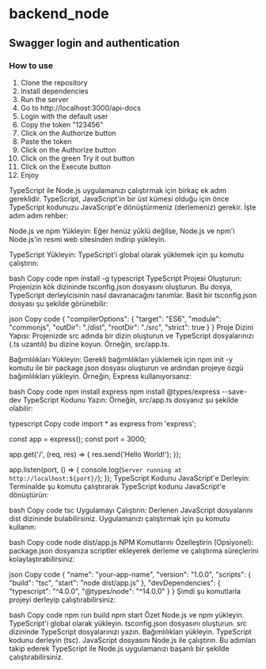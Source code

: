 # backend_node
## Swagger login and authentication
### How to use
1. Clone the repository
2. Install dependencies
3. Run the server
4. Go to http://localhost:3000/api-docs
5. Login with the default user
6. Copy the token "123456"
7. Click on the Authorize button
8. Paste the token
9. Click on the Authorize button
10. Click on the green Try it out button
11. Click on the Execute button
12. Enjoy




TypeScript ile Node.js uygulamanızı çalıştırmak için birkaç ek adım gereklidir. TypeScript, JavaScript'in bir üst kümesi olduğu için önce TypeScript kodunuzu JavaScript'e dönüştürmeniz (derlemeniz) gerekir. İşte adım adım rehber:

Node.js ve npm Yükleyin: Eğer henüz yüklü değilse, Node.js ve npm'i Node.js'in resmi web sitesinden indirip yükleyin.

TypeScript Yükleyin: TypeScript'i global olarak yüklemek için şu komutu çalıştırın:

bash
Copy code
npm install -g typescript
TypeScript Projesi Oluşturun: Projenizin kök dizininde tsconfig.json dosyasını oluşturun. Bu dosya, TypeScript derleyicisinin nasıl davranacağını tanımlar. Basit bir tsconfig.json dosyası şu şekilde görünebilir:

json
Copy code
{
  "compilerOptions": {
    "target": "ES6",
    "module": "commonjs",
    "outDir": "./dist",
    "rootDir": "./src",
    "strict": true
  }
}
Proje Dizini Yapısı: Projenizde src adında bir dizin oluşturun ve TypeScript dosyalarınızı (.ts uzantılı) bu dizine koyun. Örneğin, src/app.ts.

Bağımlılıkları Yükleyin: Gerekli bağımlılıkları yüklemek için npm init -y komutu ile bir package.json dosyası oluşturun ve ardından projeye özgü bağımlılıkları yükleyin. Örneğin, Express kullanıyorsanız:

bash
Copy code
npm install express
npm install @types/express --save-dev
TypeScript Kodunu Yazın: Örneğin, src/app.ts dosyanız şu şekilde olabilir:

typescript
Copy code
import * as express from 'express';

const app = express();
const port = 3000;

app.get('/', (req, res) => {
  res.send('Hello World!');
});

app.listen(port, () => {
  console.log(`Server running at http://localhost:${port}/`);
});
TypeScript Kodunu JavaScript'e Derleyin: Terminalde şu komutu çalıştırarak TypeScript kodunu JavaScript'e dönüştürün:

bash
Copy code
tsc
Uygulamayı Çalıştırın: Derlenen JavaScript dosyalarını dist dizininde bulabilirsiniz. Uygulamanızı çalıştırmak için şu komutu kullanın:

bash
Copy code
node dist/app.js
NPM Komutlarını Özelleştirin (Opsiyonel): package.json dosyanıza scriptler ekleyerek derleme ve çalıştırma süreçlerini kolaylaştırabilirsiniz:

json
Copy code
{
  "name": "your-app-name",
  "version": "1.0.0",
  "scripts": {
    "build": "tsc",
    "start": "node dist/app.js"
  },
  "devDependencies": {
    "typescript": "^4.0.0",
    "@types/node": "^14.0.0"
  }
}
Şimdi şu komutlarla projeyi derleyip çalıştırabilirsiniz:

bash
Copy code
npm run build
npm start
Özet
Node.js ve npm yükleyin.
TypeScript'i global olarak yükleyin.
tsconfig.json dosyasını oluşturun.
src dizininde TypeScript dosyalarınızı yazın.
Bağımlılıkları yükleyin.
TypeScript kodunu derleyin (tsc).
JavaScript dosyasını Node.js ile çalıştırın.
Bu adımları takip ederek TypeScript ile Node.js uygulamanızı başarılı bir şekilde çalıştırabilirsiniz.
